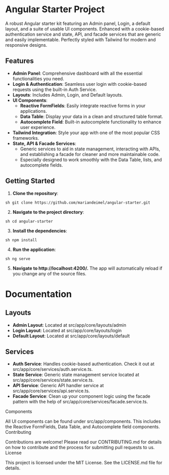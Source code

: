 # Angular Starter Project

A robust Angular starter kit featuring an Admin panel, Login, a default layout, and a suite of usable UI components. Enhanced with a cookie-based authentication service and state, API, and facade services that are generic and easily implementable. Perfectly styled with Tailwind for modern and responsive designs.

## Features

- **Admin Panel**: Comprehensive dashboard with all the essential functionalities you need.
- **Login & Authentication**: Seamless user login with cookie-based requests using the built-in Auth Service.
- **Layouts**: Includes Admin, Login, and Default layouts.
- **UI Components**:
  - **Reactive FormFields**: Easily integrate reactive forms in your applications.
  - **Data Table**: Display your data in a clean and structured table format.
  - **Autocomplete Field**: Built-in autocomplete functionality to enhance user experience.
- **Tailwind Integration**: Style your app with one of the most popular CSS frameworks.
- **State, API & Facade Services**:
  - Generic services to aid in state management, interacting with APIs, and establishing a facade for cleaner and more maintainable code.
  - Especially designed to work smoothly with the Data Table, lists, and autocomplete fields.

## Getting Started

1. **Clone the repository**:

```
sh git clone https://github.com/mariandeimel/angular-starter.git
```

2. **Navigate to the project directory**:

```
sh cd angular-starter
```

3. **Install the dependencies**:

```
sh npm install
```

4. **Run the application**:

```
sh ng serve
```

5. **Navigate to http://localhost:4200/.**
   The app will automatically reload if you change any of the source files.

# Documentation

## Layouts

- **Admin Layout**: Located at src/app/core/layouts/admin
- **Login Layout**: Located at src/app/core/layouts/login
- **Default Layout**: Located at src/app/core/layouts/default

## Services

- **Auth Service**: Handles cookie-based authentication. Check it out at src/app/core/services/auth.service.ts.
- **State Service**: Generic state management service located at src/app/core/services/state.service.ts.
- **API Service**: Generic API handler service at src/app/core/services/api.service.ts.
- **Facade Service**: Clean up your component logic using the facade pattern with the help of src/app/core/services/facade.service.ts.

Components

All UI components can be found under src/app/components. This includes the Reactive FormFields, Data Table, and Autocomplete field components.
Contributing

Contributions are welcome! Please read our CONTRIBUTING.md for details on how to contribute and the process for submitting pull requests to us.
License

This project is licensed under the MIT License. See the LICENSE.md file for details.

```

```
